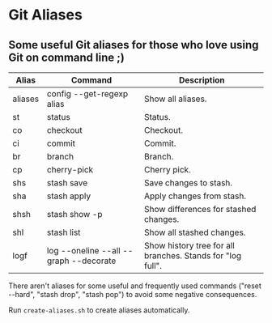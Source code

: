 # Git Aliases

## Some useful Git aliases for those who love using Git on command line ;)

Alias | Command | Description
--- | --- | ---
aliases | config --get-regexp alias | Show all aliases.
st | status | Status.
co | checkout | Checkout.
ci | commit | Commit.
br | branch | Branch.
cp | cherry-pick| Cherry pick.
shs | stash save | Save changes to stash.
sha | stash apply | Apply changes from stash.
shsh | stash show -p | Show differences for stashed changes.
shl | stash list | Show all stashed changes.
logf | log --oneline --all --graph --decorate | Show history tree for all branches. Stands for "log full".

There aren't aliases for some useful and frequently used commands ("reset --hard", "stash drop", "stash pop") to avoid some negative consequences.

Run `create-aliases.sh` to create aliases automatically.
